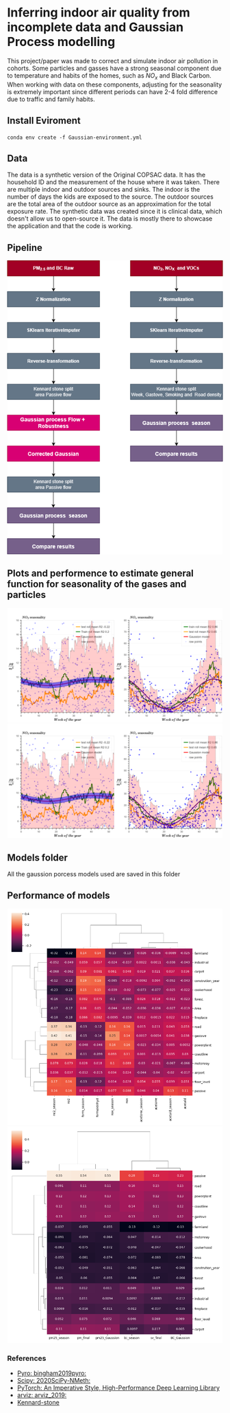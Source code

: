 
# Inferring indoor air quality from incomplete data and Gaussian Process modelling
This project/paper was made to correct and simulate indoor air pollution in cohorts.
Some particles and gasses have a strong seasonal component due to temperature and habits of the homes, such as $NO_x$ and Black Carbon. 
When working with data on these components, adjusting for the seasonality is extremely important since different periods can have 2-4 fold difference due to traffic and family habits.
## Install Eviroment 
```
conda env create -f Gaussian-environment.yml
```
## Data
The data is a synthetic version of the Original COPSAC data. It has the household ID and the measurement of the house where it was taken.
There are multiple indoor and outdoor sources and sinks. The indoor is the number of days the kids are exposed to the source.
The outdoor sources are the total area of the outdoor source as an approximation for the total exposure rate.
The synthetic data was created since it is clinical data, which doesn't allow us to open-source it. 
The data is mostly there to showcase the application and that the code is working.
## Pipeline 
![plot](https://github.com/MichaelForsmann/Inferring-indoor-air-quality-from-incomplete-data-and-Gaussian-Process-modelling/blob/main/Plots/Pipeline.png)
## Plots and performence to estimate general function for seasonality of the gases and particles
![plot](https://github.com/MichaelForsmann/Inferring-indoor-air-quality-from-incomplete-data-and-Gaussian-Process-modelling/blob/main/Plots/NO2_NOX_seasonality(1).png)
![plot](https://github.com/MichaelForsmann/Inferring-indoor-air-quality-from-incomplete-data-and-Gaussian-Process-modelling/blob/main/Plots/NO2_NOX_seasonality(1).png)

## Models folder 
All the gaussion porcess models used are saved in this folder 

## Performance of models
![plot](https://github.com/MichaelForsmann/Inferring-indoor-air-quality-from-incomplete-data-and-Gaussian-Process-modelling/blob/main/Plots/sources_particles.png)
![plot](https://github.com/MichaelForsmann/Inferring-indoor-air-quality-from-incomplete-data-and-Gaussian-Process-modelling/blob/main/Plots/sources_particles_bc_pm.png)
### References 
- [Pyro: bingham2019pyro:](https://arxiv.org/abs/1810.09538) 
- [Scipy: 2020SciPy-NMeth:](https://www.nature.com/articles/s41592-019-0686-2)
- [PyTorch: An Imperative Style, High-Performance Deep Learning Library]( https://openreview.net/forum?id=BJJsrmfCZ)
- [arviz: arviz_2019:](https://joss.theoj.org/papers/10.21105/joss.01143)
- [Kennard-stone](https://www.researchgate.net/publication/357491012_Kennard-Stone_method_outperforms_the_Random_Sampling_in_the_selection_of_calibration_samples_in_SNPs_and_NIR_data)
